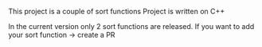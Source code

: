 This project is a couple of sort functions
Project is written on C++

In the current version only 2 sort functions are released. If you want to add your sort function -> create a PR
